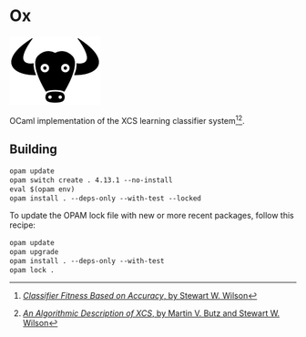 Ox
==

![Ox logo](logo/ox_logo.png?raw=true "Ox logo")

OCaml implementation of the XCS learning classifier system[^1][^2].


Building
--------

```
opam update
opam switch create . 4.13.1 --no-install
eval $(opam env)
opam install . --deps-only --with-test --locked
```

To update the OPAM lock file with new or more recent packages, follow this recipe:

```
opam update
opam upgrade
opam install . --deps-only --with-test
opam lock .
```

[^1]: [*Classifier Fitness Based on Accuracy*, by Stewart W. Wilson](https://doi.org/10.1162/evco.1995.3.2.149)
[^2]: [*An Algorithmic Description of XCS*, by Martin V. Butz and Stewart W. Wilson](https://dx.doi.org/10.1007/s005000100111)
